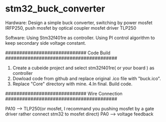 # stm32_buck_converter

Hardware:
Design a simple buck converter, switching by power mosfet IRFP250, push mosfet by optical coupler mosfet driver TLP250

Software:
Using Stm32f401re as controller. Using PI control algorithm to keep secondary side voltage constant.

#############################    Code  Build       ########################################


1. Create a cubeide project and select stm32f401re( or your board ) as controller
2. Dowload code from github and replace original .ico file with "buck.ico".
3. Replace "Core" directory with mine.
4.In final. Build code.


#############################      Wire Connection       ########################################

PA10  --> TLP250(or mosfet, I recommand you pushing mosfet by a gate driver rather connect stm32 to mosfet 
direct)
PA0   --> voltage feedback







